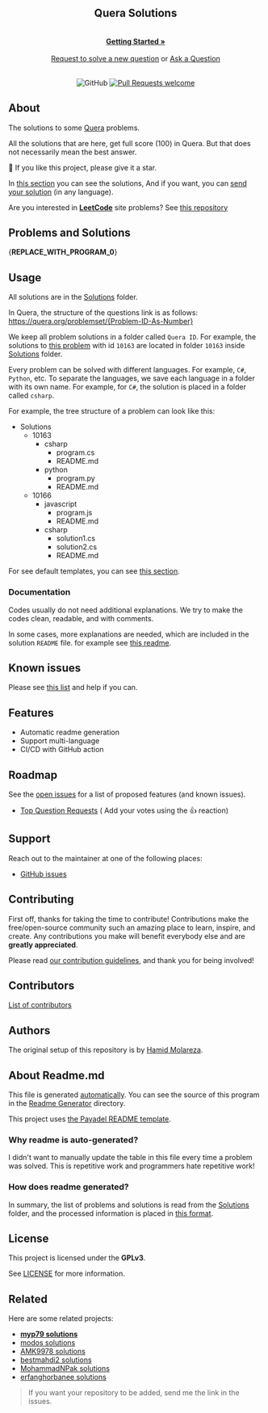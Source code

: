 <div align="center">
  <h2>Quera Solutions</h2>
  <br />
  <a href="#Problems-and-Solutions"><strong>Getting Started »</strong></a>
  <br />
  <br />
  <a href="https://github.com/HamidMolareza/QueraProblems/issues/new?assignees=&labels=help%20wanted&template=02_SOLVE_REQUEST.md&title=solve%20request%3A+">
Request to solve a new question</a> or 
<a href="https://github.com/HamidMolareza/QueraProblems/issues/new?assignees=&labels=question&template=04_SUPPORT_QUESTION.md&title=support%3A+">
Ask a Question</a>
</div>

<div align="center">
<br />

![GitHub](https://img.shields.io/github/license/HamidMolareza/QueraProblems)
[![Pull Requests welcome](https://img.shields.io/badge/PRs-welcome-ff69b4.svg?style=flat-square)](https://github.com/HamidMolareza/QueraProblems/issues?q=is%3Aissue+is%3Aopen+label%3A%22help+wanted%22)

</div>

## About

The solutions to some [Quera](https://quera.org/) problems.

All the solutions that are here, get full score (100) in Quera. But that does not necessarily mean the best answer.

🌟 If you like this project, please give it a star.

In [this section](#list-of-problems-solutions) you can see the solutions, And if you want, you
can [send your solution](#contributing) (in any language).

Are you interested in **[LeetCode](leetcode.com)** site problems?
See [this repository](https://github.com/HamidMolareza/LeetCode)

## Problems and Solutions

{__REPLACE_WITH_PROGRAM_0__}

## Usage

All solutions are in the [Solutions](Solutions) folder.

In Quera, the structure of the questions link is as follows: https://quera.org/problemset/{Problem-ID-As-Number}

We keep all problem solutions in a folder called `Quera ID`. For example, the solutions
to [this problem](https://quera.org/problemset/10163/) with id `10163` are located in folder `10163`
inside [Solutions](Solutions) folder.

Every problem can be solved with different languages. For example, `C#`, `Python`, etc. To separate the languages, we
save each language in a folder with its own name. For example, for `C#`, the solution is placed in a folder
called `csharp`.

For example, the tree structure of a problem can look like this:

- Solutions
    - 10163
        - csharp
            - program.cs
            - README.md
        - python
            - program.py
            - README.md
    - 10166
        - javascript
            - program.js
            - README.md
        - csharp
            - solution1.cs
            - solution2.cs
            - README.md

For see default templates, you can see [this section](Templates).

### Documentation

Codes usually do not need additional explanations. We try to make the codes clean, readable, and with comments.

In some cases, more explanations are needed, which are included in the solution `README` file. for example
see [this readme](Solutions/2551/csharp/README.md).

## Known issues

Please see [this list](https://github.com/HamidMolareza/QueraProblems/issues) and help if you can.

## Features

- Automatic readme generation
- Support multi-language
- CI/CD with GitHub action

## Roadmap

See the [open issues](https://github.com/HamidMolareza/QueraProblems/issues) for a list of proposed features (and known
issues).

- [Top Question Requests](https://github.com/HamidMolareza/QueraProblems/issues?q=label%3Aenhancement+is%3Aopen+sort%3Areactions-%2B1-desc) (
  Add your votes using the 👍 reaction)

## Support

Reach out to the maintainer at one of the following places:

- [GitHub issues](https://github.com/HamidMolareza/QueraProblems/issues/new?assignees=&labels=question&template=04_SUPPORT_QUESTION.md&title=support%3A+)

## Contributing

First off, thanks for taking the time to contribute! Contributions make the free/open-source community such an
amazing place to learn, inspire, and create. Any contributions you make will benefit everybody else and are **greatly
appreciated**.

Please read [our contribution guidelines](docs/CONTRIBUTING.md), and thank you for being involved!

## Contributors

[List of contributors](https://github.com/HamidMolareza/QueraProblems/graphs/contributors)

## Authors

The original setup of this repository is by [Hamid Molareza](https://github.com/HamidMolareza).

## About Readme.md

This file is generated [automatically](.github/workflows/update-readme.yml). You can see the source of this program in
the [Readme Generator](ReadmeGenerator) directory.

This project uses [the Payadel README template](https://github.com/Payadel/Readme/).

### Why readme is auto-generated?

I didn't want to manually update the table in this file every time a problem was solved. This is repetitive work and
programmers hate repetitive work!

### How does readme generated?

In summary, the list of problems and solutions is read from the [Solutions](Solutions) folder, and the processed
information is placed in [this format](ReadmeGenerator/Data/ReadmeTemplate.md).

## License

This project is licensed under the **GPLv3**.

See [LICENSE](LICENSE) for more information.

## Related

Here are some related projects:

- [**myp79 solutions**](https://github.com/myp79/Quera-Problem-Solution)
- [modos solutions](https://github.com/modos/quera-answers)
- [AMK9978 solutions](https://github.com/AMK9978/ProgrammingProblems/tree/master/%D9%BE%D8%A7%D8%B3%D8%AE%20%D8%B3%D9%88%D8%A7%D9%84%D8%A7%D8%AA%20%DA%A9%D9%88%D8%A6%D8%B1%D8%A7)
- [bestmahdi2 solutions](https://github.com/bestmahdi2/QueraSolutions)
- [MohammadNPak solutions](https://github.com/MohammadNPak/quera.ir)
- [erfanghorbanee solutions](https://github.com/erfanghorbanee/quera-answers/)

> If you want your repository to be added, send me the link in the issues.
